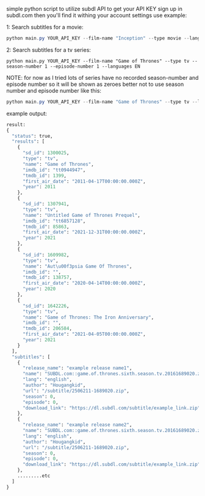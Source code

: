 simple python script to utilize subdl API
to get your API KEY sign up in subdl.com then you'll find it withing your account settings
use example:

1: Search subtitles for a movie:
```powershell
python main.py YOUR_API_KEY --film-name "Inception" --type movie --languages EN,AR,FR
```
2: Search subtitles for a tv series:
```
python main.py YOUR_API_KEY --film-name "Game of Thrones" --type tv --season-number 1 --episode-number 1 --languages EN
```
NOTE: for now as I tried lots of series have no recorded season-number and episode number so it will be shown as zeroes 
better not to use season number and episode number like this:
```powershell
python main.py YOUR_API_KEY --film-name "Game of Thrones" --type tv --languages EN
```

example output:
```python
result:
{
  "status": true,
  "results": [
    {
      "sd_id": 1300025,
      "type": "tv",
      "name": "Game of Thrones",
      "imdb_id": "tt0944947",
      "tmdb_id": 1399,
      "first_air_date": "2011-04-17T00:00:00.000Z",
      "year": 2011
    },
    {
      "sd_id": 1307941,
      "type": "tv",
      "name": "Untitled Game of Thrones Prequel",
      "imdb_id": "tt6857128",
      "tmdb_id": 85863,
      "first_air_date": "2021-12-31T00:00:00.000Z",
      "year": 2021
    },
    {
      "sd_id": 1609982,
      "type": "tv",
      "name": "Aut\u00f3psia Game Of Thrones",
      "imdb_id": "",
      "tmdb_id": 138757,
      "first_air_date": "2020-04-14T00:00:00.000Z",
      "year": 2020
    },
    {
      "sd_id": 1642226,
      "type": "tv",
      "name": "Game of Thrones: The Iron Anniversary",
      "imdb_id": "",
      "tmdb_id": 206584,
      "first_air_date": "2021-04-05T00:00:00.000Z",
      "year": 2021
    }
  ],
  "subtitles": [
    {
      "release_name": "example release name1",
      "name": "SUBDL.com::game.of.thrones.sixth.season.tv.20161689020.zip",
      "lang": "english",
      "author": "Hougangkid",
      "url": "/subtitle/2506211-1689020.zip",
      "season": 0,
      "episode": 0,
      "download_link": "https://dl.subdl.com/subtitle/example_link.zip"
    },
    {
      "release_name": "example release name2",
      "name": "SUBDL.com::game.of.thrones.sixth.season.tv.20161689020.zip",
      "lang": "english",
      "author": "Hougangkid",
      "url": "/subtitle/2506211-1689020.zip",
      "season": 0,
      "episode": 0,
      "download_link": "https://dl.subdl.com/subtitle/example_link.zip"
    },
    .........etc
  ]
}
```




